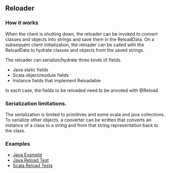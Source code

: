 ## Reloader

### How it works

When the client is shutting down, the reloader can be invoked to convert classes
and objects into strings and save them in the ReloadData.  On a subsequent
client initialization, the reloader can be called with the ReloadData to
hydrate classes and objects from the saved strings.

The reloader can serialize/hydrate three kinds of fields.

* Java static fields
* Scala object/module fields
* Instance fields that implement Reloadable

In each case, the fields to be reloaded need to be annoted with @Reload.

### Serialization limitations.

The serialization is limited to primitives and some scala and java
collections.  To serialize other objects, a converter can be written
that converts an instance of a class to a string and from that
string representation back to the class.

### Examples

* [Java Example](https://github.com/austinmiller/augustmc-examples/blob/master/src/main/java/aug/client/JavaClient.java)
* [Java Reload Test](../framework/src/test/java/aug/script/framework/reload/JavaReloadSubject.java)
* [Scala Reload Tests](../framework/src/test/scala/aug/script/framework/reload/ReloaderTest.scala)
